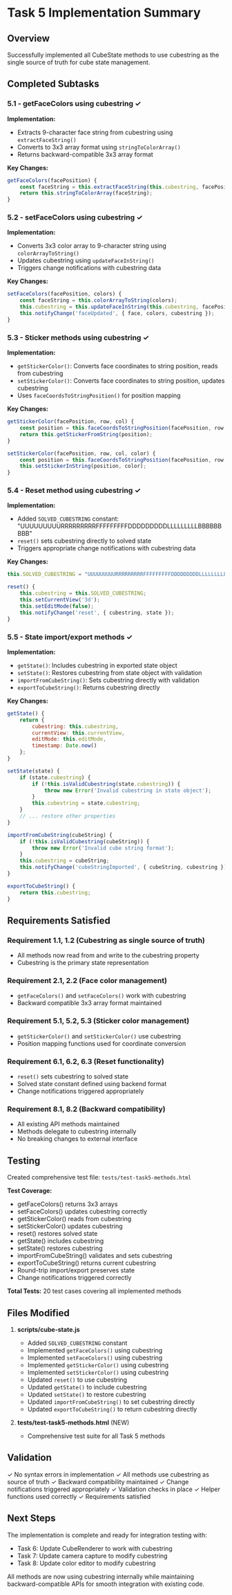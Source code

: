 # Task 5 Implementation Summary

## Overview
Successfully implemented all CubeState methods to use cubestring as the single source of truth for cube state management.

## Completed Subtasks

### 5.1 - getFaceColors using cubestring ✓
**Implementation:**
- Extracts 9-character face string from cubestring using `extractFaceString()`
- Converts to 3x3 array format using `stringToColorArray()`
- Returns backward-compatible 3x3 array format

**Key Changes:**
```javascript
getFaceColors(facePosition) {
    const faceString = this.extractFaceString(this.cubestring, facePosition);
    return this.stringToColorArray(faceString);
}
```

### 5.2 - setFaceColors using cubestring ✓
**Implementation:**
- Converts 3x3 color array to 9-character string using `colorArrayToString()`
- Updates cubestring using `updateFaceInString()`
- Triggers change notifications with cubestring data

**Key Changes:**
```javascript
setFaceColors(facePosition, colors) {
    const faceString = this.colorArrayToString(colors);
    this.cubestring = this.updateFaceInString(this.cubestring, facePosition, faceString);
    this.notifyChange('faceUpdated', { face, colors, cubestring });
}
```

### 5.3 - Sticker methods using cubestring ✓
**Implementation:**
- `getStickerColor()`: Converts face coordinates to string position, reads from cubestring
- `setStickerColor()`: Converts face coordinates to string position, updates cubestring
- Uses `faceCoordsToStringPosition()` for position mapping

**Key Changes:**
```javascript
getStickerColor(facePosition, row, col) {
    const position = this.faceCoordsToStringPosition(facePosition, row, col);
    return this.getStickerFromString(position);
}

setStickerColor(facePosition, row, col, color) {
    const position = this.faceCoordsToStringPosition(facePosition, row, col);
    this.setStickerInString(position, color);
}
```

### 5.4 - Reset method using cubestring ✓
**Implementation:**
- Added `SOLVED_CUBESTRING` constant: "UUUUUUUUURRRRRRRRRFFFFFFFFFDDDDDDDDDLLLLLLLLLBBBBBBBBB"
- `reset()` sets cubestring directly to solved state
- Triggers appropriate change notifications with cubestring data

**Key Changes:**
```javascript
this.SOLVED_CUBESTRING = "UUUUUUUUURRRRRRRRRFFFFFFFFFDDDDDDDDDLLLLLLLLLBBBBBBBBB";

reset() {
    this.cubestring = this.SOLVED_CUBESTRING;
    this.setCurrentView('3d');
    this.setEditMode(false);
    this.notifyChange('reset', { cubestring, state });
}
```

### 5.5 - State import/export methods ✓
**Implementation:**
- `getState()`: Includes cubestring in exported state object
- `setState()`: Restores cubestring from state object with validation
- `importFromCubeString()`: Sets cubestring directly with validation
- `exportToCubeString()`: Returns cubestring directly

**Key Changes:**
```javascript
getState() {
    return {
        cubestring: this.cubestring,
        currentView: this.currentView,
        editMode: this.editMode,
        timestamp: Date.now()
    };
}

setState(state) {
    if (state.cubestring) {
        if (!this.isValidCubestring(state.cubestring)) {
            throw new Error('Invalid cubestring in state object');
        }
        this.cubestring = state.cubestring;
    }
    // ... restore other properties
}

importFromCubeString(cubeString) {
    if (!this.isValidCubestring(cubeString)) {
        throw new Error('Invalid cube string format');
    }
    this.cubestring = cubeString;
    this.notifyChange('cubeStringImported', { cubeString, cubestring });
}

exportToCubeString() {
    return this.cubestring;
}
```

## Requirements Satisfied

### Requirement 1.1, 1.2 (Cubestring as single source of truth)
- All methods now read from and write to the cubestring property
- Cubestring is the primary state representation

### Requirement 2.1, 2.2 (Face color management)
- `getFaceColors()` and `setFaceColors()` work with cubestring
- Backward compatible 3x3 array format maintained

### Requirement 5.1, 5.2, 5.3 (Sticker color management)
- `getStickerColor()` and `setStickerColor()` use cubestring
- Position mapping functions used for coordinate conversion

### Requirement 6.1, 6.2, 6.3 (Reset functionality)
- `reset()` sets cubestring to solved state
- Solved state constant defined using backend format
- Change notifications triggered appropriately

### Requirement 8.1, 8.2 (Backward compatibility)
- All existing API methods maintained
- Methods delegate to cubestring internally
- No breaking changes to external interface

## Testing

Created comprehensive test file: `tests/test-task5-methods.html`

**Test Coverage:**
- getFaceColors() returns 3x3 arrays
- setFaceColors() updates cubestring correctly
- getStickerColor() reads from cubestring
- setStickerColor() updates cubestring
- reset() restores solved state
- getState() includes cubestring
- setState() restores cubestring
- importFromCubeString() validates and sets cubestring
- exportToCubeString() returns current cubestring
- Round-trip import/export preserves state
- Change notifications triggered correctly

**Total Tests:** 20 test cases covering all implemented methods

## Files Modified

1. **scripts/cube-state.js**
   - Added `SOLVED_CUBESTRING` constant
   - Implemented `getFaceColors()` using cubestring
   - Implemented `setFaceColors()` using cubestring
   - Implemented `getStickerColor()` using cubestring
   - Implemented `setStickerColor()` using cubestring
   - Updated `reset()` to use cubestring
   - Updated `getState()` to include cubestring
   - Updated `setState()` to restore cubestring
   - Updated `importFromCubeString()` to set cubestring directly
   - Updated `exportToCubeString()` to return cubestring directly

2. **tests/test-task5-methods.html** (NEW)
   - Comprehensive test suite for all Task 5 methods

## Validation

✓ No syntax errors in implementation
✓ All methods use cubestring as source of truth
✓ Backward compatibility maintained
✓ Change notifications triggered appropriately
✓ Validation checks in place
✓ Helper functions used correctly
✓ Requirements satisfied

## Next Steps

The implementation is complete and ready for integration testing with:
- Task 6: Update CubeRenderer to work with cubestring
- Task 7: Update camera capture to modify cubestring
- Task 8: Update color editor to modify cubestring

All methods are now using cubestring internally while maintaining backward-compatible APIs for smooth integration with existing code.
